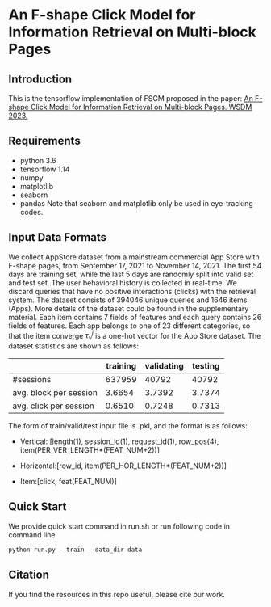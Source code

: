 # An F-shape Click Model for Information Retrieval on Multi-block Pages
## Introduction

This is the tensorflow implementation of FSCM proposed in the paper: [An F-shape Click Model for Information Retrieval on Multi-block Pages. WSDM 2023.](https://arxiv.org/abs/2206.08604) 

## Requirements
- python 3.6
- tensorflow 1.14
- numpy
- matplotlib
- seaborn
- pandas
Note that seaborn and matplotlib only be used in eye-tracking codes.

## Input Data Formats

We collect AppStore dataset from a mainstream commercial App Store with F-shape pages, from September 17, 2021 to November 14, 2021.  The first $54$ days are training set, while the last $5$ days are randomly split into valid set and test set. The user behavioral history is collected in real-time. We discard queries that have no positive interactions (clicks) with the retrieval system. The dataset consists of $394046$ unique queries and $1646$ items (Apps). More details of the dataset could be found in the supplementary material. Each item contains $7$ fields of features and each query contains $26$ fields of features. Each app belongs to one of 23 different categories, so that the item converge $\tau_v^j$ is a one-hot vector for the App Store dataset. The dataset statistics are shown as follows:

|                        | training | validating | testing |
| :--------------------- | -------- | ---------- | ------- |
| #sessions              | 637959   | 40792      | 40792   |
| avg. block per session | 3.6654   | 3.7392     | 3.7374  |
| avg. click per session | 0.6510   | 0.7248     | 0.7313  |

The  form of train/valid/test input file is .pkl, and the format is as follows:

- Vertical: [length(1), session_id(1), request_id(1), row_pos(4), item(PER_VER_LENGTH*(FEAT_NUM+2))]

- Horizontal:[row_id, item(PER_HOR_LENGTH*(FEAT_NUM+2))]
- Item:[click, feat(FEAT_NUM)]


## Quick Start

We provide quick start command in run.sh or run following code in command line.

```python
python run.py --train --data_dir data
```

## Citation

If you find the resources in this repo useful, please cite our work.



